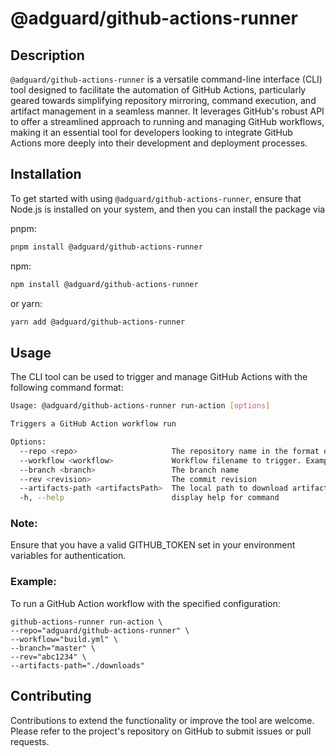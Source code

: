 # @adguard/github-actions-runner

## Description
`@adguard/github-actions-runner` is a versatile command-line interface (CLI) tool designed to facilitate the automation of GitHub Actions, particularly geared towards simplifying repository mirroring, command execution, and artifact management in a seamless manner. It leverages GitHub's robust API to offer a streamlined approach to running and managing GitHub workflows, making it an essential tool for developers looking to integrate GitHub Actions more deeply into their development and deployment processes.

## Installation
To get started with using `@adguard/github-actions-runner`, ensure that Node.js is installed on your system, and then you can install the package via 

pnpm:
```bash
pnpm install @adguard/github-actions-runner
```

npm:
```bash
npm install @adguard/github-actions-runner
```

or yarn:
```bash
yarn add @adguard/github-actions-runner
```

## Usage
The CLI tool can be used to trigger and manage GitHub Actions with the following command format:

```bash
Usage: @adguard/github-actions-runner run-action [options]

Triggers a GitHub Action workflow run

Options:
  --repo <repo>                     The repository name in the format owner/repo
  --workflow <workflow>             Workflow filename to trigger. Example: test.yml
  --branch <branch>                 The branch name
  --rev <revision>                  The commit revision
  --artifacts-path <artifactsPath>  The local path to download artifacts to
  -h, --help                        display help for command
```

### Note:
Ensure that you have a valid GITHUB_TOKEN set in your environment variables for authentication.

### Example:
To run a GitHub Action workflow with the specified configuration:

```
github-actions-runner run-action \
--repo="adguard/github-actions-runner" \
--workflow="build.yml" \
--branch="master" \
--rev="abc1234" \
--artifacts-path="./downloads"
```

## Contributing
Contributions to extend the functionality or improve the tool are welcome. Please refer to the project's repository on GitHub to submit issues or pull requests.
